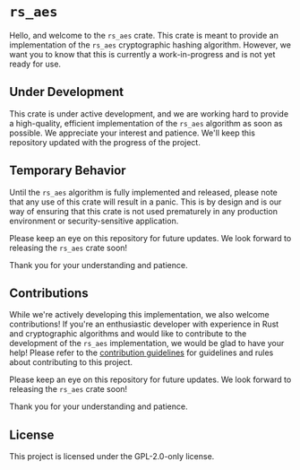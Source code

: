 # `rs_aes`
Hello, and welcome to the `rs_aes` crate. This crate is meant to provide an implementation of the `rs_aes` cryptographic hashing algorithm. However, we want you to know that this is currently a work-in-progress and is not yet ready for use.

## Under Development
This crate is under active development, and we are working hard to provide a high-quality, efficient implementation of the `rs_aes` algorithm as soon as possible. We appreciate your interest and patience. We'll keep this repository updated with the progress of the project.

## Temporary Behavior
Until the `rs_aes` algorithm is fully implemented and released, please note that any use of this crate will result in a panic. This is by design and is our way of ensuring that this crate is not used prematurely in any production environment or security-sensitive application.

Please keep an eye on this repository for future updates. We look forward to releasing the `rs_aes` crate soon!

Thank you for your understanding and patience.

## Contributions
While we're actively developing this implementation, we also welcome contributions! If you're an enthusiastic developer with experience in Rust and cryptographic algorithms and would like to contribute to the development of the `rs_aes` implementation, we would be glad to have your help! Please refer to the [contribution guidelines](https://github.com/Azgrom/RustyShield/CONTRIBUTING.md) for guidelines and rules about contributing to this project.

Please keep an eye on this repository for future updates. We look forward to releasing the `rs_aes` crate soon!

Thank you for your understanding and patience.

## License
This project is licensed under the GPL-2.0-only license.
